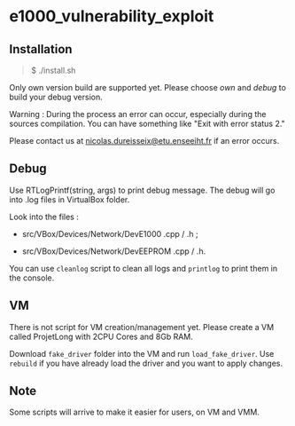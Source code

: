 # e1000_vulnerability_exploit

## Installation

> $ ./install.sh

Only own version build are supported yet. Please choose *own* and *debug* to build your debug version.

Warning : During the process an error can occur, especially during the sources compilation. You can have something like "Exit with error status 2."

Please contact us at nicolas.dureisseix@etu.enseeiht.fr if an error occurs.

## Debug

Use RTLogPrintf(string, args) to print debug message. The debug will go into .log files in VirtualBox folder.

Look into the files :

* src/VBox/Devices/Network/DevE1000 .cpp / .h ;

* src/VBox/Devices/Network/DevEEPROM .cpp / .h.

You can use `cleanlog` script to clean all logs and `printlog` to print them in the console.

## VM

There is not script for VM creation/management yet. Please create a VM called ProjetLong with 2CPU Cores and 8Gb RAM.

Download `fake_driver` folder into the VM and run `load_fake_driver`. Use `rebuild` if you have already load the driver and you want to apply changes.

## Note

Some scripts will arrive to make it easier for users, on VM and VMM.
